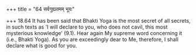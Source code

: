 +++
title = "64 सर्वगुह्यतमम् भूयः"

+++
18.64 It has been said that Bhakti Yoga is the most secret of all
secrets, in such texts as 'I will declare to you, who does not cavil,
this most mysterious knowledge' (9.1). Hear again My supreme word
concerning it (i.e., Bhakti Yoga). As you are exceedingly dear to Me,
therefore, I shall declare what is good for you.
